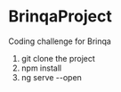 # BrinqaProject

Coding challenge for Brinqa

1. git clone the project
2. npm install
3. ng serve --open